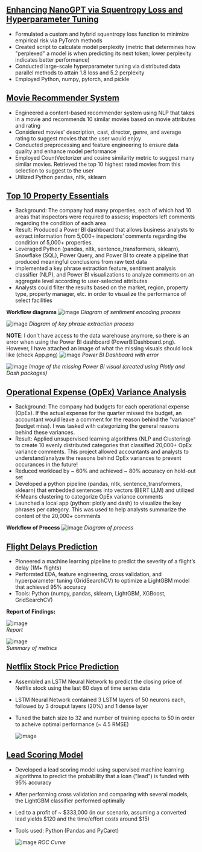 ## [Enhancing NanoGPT via Squentropy Loss and Hyperparameter Tuning](https://github.com/sujen07/NanoGPT-Loss-Stop-Analysis)
* Formulated a custom and hybrid squentropy loss function to minimize empirical risk via PyTorch methods
* Created script to calculate model perplexity (metric that determines how "perplexed" a model is when predicting its next token; lower perplexity indicates better performance)
* Conducted large-scale hyperparameter tuning via distributed data parallel methods to attain 1.8 loss and 5.2 perplexity
* Employed Python, numpy, pytorch, and pickle

## [Movie Recommender System](https://github.com/SujayTalanki/MovieRecommendationSystem)
* Engineered a content-based recommender system using NLP that takes in a movie and recommends 10 similar movies based on movie attributes and rating
* Considered movies' description, cast, director, genre, and average rating to suggest movies that the user would enjoy
* Conducted preprocessing and feature engineering to ensure data quality and enhance model performance
* Employed CountVectorizer and cosine similarity metric to suggest many similar movies. Retrieved the top 10 highest rated movies from this selection
  to suggest to the user
* Utilized Python pandas, nltk, sklearn

## [Top 10 Property Essentials](https://github.com/SujayTalanki/Top10PropertyEssentials)
* Background: The company had many properties, each of which had 10 areas that inspectors were required to assess; inspectors left comments regarding the condition of each area
* Result: Produced a Power BI dashboard that allows business analysts to extract information from 5,000+ inspectors’ comments regarding the condition of 5,000+ 
  properties. 
* Leveraged Python (pandas, nltk, sentence_transformers, sklearn), Snowflake (SQL), Power Query, and Power BI to create a pipeline that produced
  meaningful conclusions from raw text data
* Implemented a key phrase extraction feature, sentiment analysis classifier (NLP), and Power BI visualizations to analyze
  comments on an aggregate level according to user-selected attributes
* Analysts could filter the results based on the market, region, property type, property manager, etc. in order to visualize the performance
  of select facilities
  
**Workflow diagrams**
  ![image](https://github.com/SujayTalanki/SujayTalanki.github.io/assets/91350869/c9d46a86-27ae-4474-a0b0-4ca1707138a0)
  *Diagram of sentiment encoding process*

  ![image](https://github.com/SujayTalanki/SujayTalanki.github.io/assets/91350869/9a808bbb-8cdf-4a30-ba45-ce4f1dbb5b6d)
  *Diagram of key phrase extraction process*  

**NOTE**: I don't have access to the data warehouse anymore, so there is an error when using the Power BI dashboard (PowerBIDashboard.png). However, I have 
  attached an image of what the missing visuals should look like (check App.png)
  ![image](https://github.com/SujayTalanki/SujayTalanki.github.io/assets/91350869/bf054830-bb14-4dab-b42e-d37434779875)
  *Power BI Dashboard with error*

  ![image](https://github.com/SujayTalanki/SujayTalanki.github.io/assets/91350869/08406169-9e29-4f00-ac05-82aedf09f7c9)
  *Image of the missing Power BI visual (created using Plotly and Dash packages)*

## [Operational Expense (OpEx) Variance Analysis](https://github.com/SujayTalanki/OperationalExpenseVarianceAnalysis)
* Background: The company had budgets for each operational expense (OpEx). If the actual expense for the quarter missed the budget, an accountant would leave a comment for the reason behind the
  "variance" (budget miss). I was tasked with categorizing the general reasons behind these variances.
* Result: Applied unsupervised learning algorithms (NLP and Clustering) to create 10 evenly distributed categories that classified 20,000+ OpEx variance comments. This project allowed accountants and analysts
  to understand/analyze the reasons behind OpEx variances to prevent occurances in the future!
* Reduced workload by ~ 60% and achieved ~ 80% accuracy on hold-out set
* Developed a python pipeline (pandas, nltk, sentence_transformers, sklearn) that embedded sentences into vectors (BERT LLM) and utilized K-Means clustering to categorize OpEx variance comments
* Launched a local app (python: plotly and dash) to visualize the key phrases per category. This was used to help analysts summarize the content of the 20,000+ comments
  
**Workflow of Process**
  ![image](https://github.com/SujayTalanki/SujayTalanki.github.io/assets/91350869/aca14f93-f34c-47b7-be88-faa24ccc679f)
  *Diagram of process*

## [Flight Delays Prediction](https://github.com/SujayTalanki/FlightDelaysPrediction)
* Pioneered a machine learning pipeline to predict the severity of a flight’s delay (1M+ flights)
* Performted EDA, feature engineering, cross validation, and hyperparameter tuning (GridSearchCV) to optimize a LightGBM model that achieved 95% accuracy
* Tools: Python (numpy, pandas, sklearn, LightGBM, XGBoost, GridSearchCV)

**Report of Findings:**

  ![image](https://github.com/SujayTalanki/SujayTalanki.github.io/assets/91350869/064e25c8-dcc5-4e85-ad3d-6e7af827c064)  
  *Report*

  ![image](https://github.com/SujayTalanki/SujayTalanki.github.io/assets/91350869/21ace0ee-94c4-46b6-aa46-f252a691e280)  
  *Summary of metrics*

## [Netflix Stock Price Prediction](https://github.com/SujayTalanki/Netflix-Stock-Prediction)
* Assembled an LSTM Neural Network to predict the closing price of Netflix stock using the last 60 days of time series data
* LSTM Neural Network contained 3 LSTM layers of 50 neurons each, followed by 3 drouput layers (20%) and 1 dense layer
* Tuned the batch size to 32 and number of training epochs to 50 in order to acheive optimal performance (~ 4.5 RMSE)

  ![image](https://github.com/SujayTalanki/SujayTalanki.github.io/assets/91350869/cf51caeb-3c63-4c3d-a28d-3663401856e4)

## [Lead Scoring Model](https://github.com/SujayTalanki/Lead-Scoring)
* Developed a lead scoring model using supervised machine learning algorithms to predict the probability that a loan ("lead") is funded with 95% accuracy
* After performing cross validation and comparing with several models, the LightGBM classifier performed optimally
* Led to a profit of ~ $333,000 (in our scenario, assuming a converted lead yields $120 and the time/effort costs around $15)
* Tools used: Python (Pandas and PyCaret)

  ![image](https://github.com/SujayTalanki/SujayTalanki.github.io/assets/91350869/b69a5ebe-63f5-4cb1-b12b-9ab41831d09a)
  *ROC Curve*

